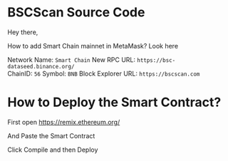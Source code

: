 # BSCScan Source Code

Hey there,

How to add Smart Chain mainnet in MetaMask?
Look here

Network Name: ` Smart Chain `
New RPC URL: ` https://bsc-dataseed.binance.org/ `  
ChainID: ` 56 `
Symbol: ` BNB `
Block Explorer URL: ` https://bscscan.com `

# How to Deploy the Smart Contract?

First open https://remix.ethereum.org/

And Paste the Smart Contract

Click Compile and then Deploy
